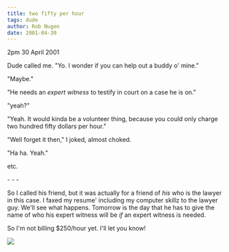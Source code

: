 ```yaml
---
title: two fifty per hour
tags: dude
author: Rob Nugen
date: 2001-04-30
---
```


<p class=date>2pm 30 April 2001</p>

<p>Dude called me.  "Yo.  I wonder if you can help out
a buddy o' mine."</p>

<p>"Maybe."</p>

<p>"He needs an <em>expert witness</em> to testify in
court on a case he is on."</p>

<p>"yeah?"</p>

<p>"Yeah.  It would kinda be a volunteer thing,
because you could only charge two hundred fifty
dollars per hour."</p>

<p>"Well forget it then," I joked, almost choked.</p>

<p>"Ha ha.  Yeah."</p>

<p>etc.</p>

<p>- - -</p>

<p>So I called his friend, but it was actually for a
friend of <em>his</em> who is the lawyer in this case.
 I faxed my resume' including my computer skillz to
the lawyer guy.  We'll see what happens.  Tomorrow is
the day that he has to give the name of who his expert
witness will be <em>if</em> an expert witness is
needed.</p>

<p>So I'm not billing $250/hour yet.  I'll let you
know!</p>

<p><img src="/images/rob/wL-ROB.gif"/></p>
